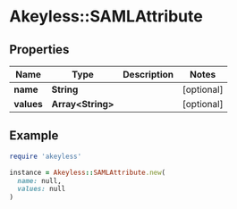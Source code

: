 # Akeyless::SAMLAttribute

## Properties

| Name | Type | Description | Notes |
| ---- | ---- | ----------- | ----- |
| **name** | **String** |  | [optional] |
| **values** | **Array&lt;String&gt;** |  | [optional] |

## Example

```ruby
require 'akeyless'

instance = Akeyless::SAMLAttribute.new(
  name: null,
  values: null
)
```

